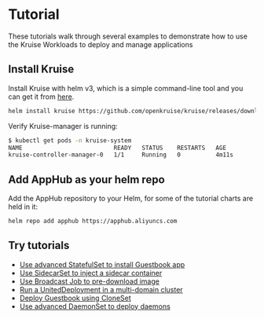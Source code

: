 # Tutorial

These tutorials walk through several examples to demonstrate how to use the Kruise Workloads to deploy and manage applications

## Install Kruise

Install Kruise with helm v3, which is a simple command-line tool and you can get it from [here](https://github.com/helm/helm/releases).

```bash
helm install kruise https://github.com/openkruise/kruise/releases/download/v0.5.0/kruise-chart.tgz
```

Verify Kruise-manager is running:

```bash
$ kubectl get pods -n kruise-system
NAME                          READY   STATUS    RESTARTS   AGE
kruise-controller-manager-0   1/1     Running   0          4m11s
```

## Add AppHub as your helm repo

Add the AppHub repository to your Helm, for some of the tutorial charts are held in it:

```bash
helm repo add apphub https://apphub.aliyuncs.com
```

## Try tutorials

- [Use advanced StatefulSet to install Guestbook app](./advanced-statefulset.md)
- [Use SidecarSet to inject a sidecar container](./sidecarset.md)
- [Use Broadcast Job to pre-download image](./broadcastjob.md)
- [Run a UnitedDeployment in a multi-domain cluster](./uniteddeployment.md)
- [Deploy Guestbook using CloneSet](./cloneset.md)
- [Use advanced DaemonSet to deploy daemons](./advanced-daemonset.md)

